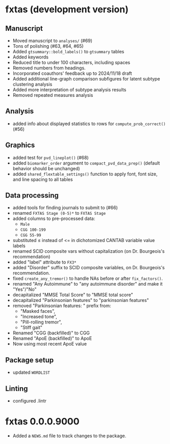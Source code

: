 # fxtas (development version)

## Manuscript

* Moved manuscript to `analyses/` (#69)
* Tons of polishing (#63, #64, #65)
* Added `gtsummary::bold_labels()` to `gtsummary` tables
* Added keywords
* Reduced title to under 100 characters, including spaces
* Removed numbers from headings.
* Incorporated coauthors' feedback up to 2024/11/18 draft
* Added additional line-graph comparison subfigures
for latent subtype clustering analysis
* Added more interpretation of subtype analysis results
* Removed repeated measures analysis


## Analysis

* added info about displayed statistics to rows for `compute_prob_correct()` (#56)

## Graphics

* added test for `pvd_lineplot()` (#68)
* added `biomarker_order` argument to `compact_pvd_data_prep()` 
(default behavior should be unchanged)
* added `shared_flextable_settings()` function to apply font, font size, and line spacing to all tables

## Data processing

* added tools for finding journals to submit to (#66)
* renamed `FXTAS Stage (0-5)*` to `FXTAS Stage`
* added columns to pre-processed data:
   - `Male`
   - `CGG 100-199`
   - `CGG 55-99`
* substituted ≤ instead of <= in dichotomized CANTAB variable value labels
* renamed SCID composite vars without capitalization (on Dr. Bourgeois's recommendation)
* added "label" attribute to `FX3*`
* added "Disorder" suffix to SCID composite variables, 
on Dr. Bourgeois's recommendation.
* fixed `create_any_tremor()` to handle NAs before or after `fix_factors()`.
* renamed "Any Autoimmune" to "any autoimmune disorder" and make it "Yes"/"No"
* decapitalized "MMSE Total Score" to "MMSE total score"
* decapitalized "Parkinsonian features" to "parkinsonian features"
* removed "Parkinsonian features: " prefix from:
  - "Masked faces",
  - "Increased tone",
  - "Pill-rolling tremor",
  - "Stiff gait"
* Renamed "CGG (backfilled)" to CGG
* Renamed "ApoE (backfilled)" to ApoE
* Now using most recent ApoE value

## Package setup

* updated `WORDLIST`

## Linting

* configured .lintr

# fxtas 0.0.0.9000

* Added a `NEWS.md` file to track changes to the package.
